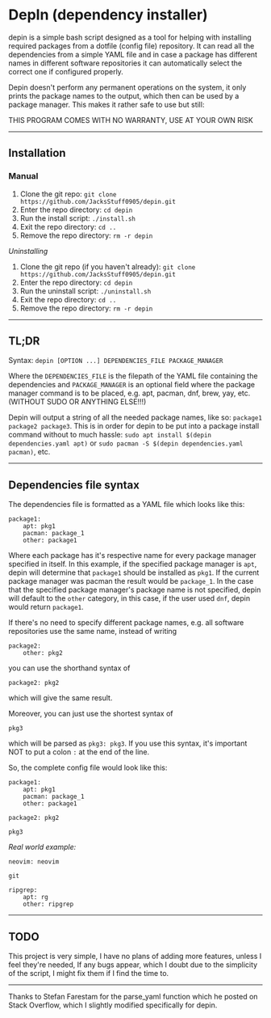 # DepIn (dependency installer)

depin is a simple bash script designed as a tool for helping with installing required packages from a dotfile (config file) repository.
It can read all the dependencies from a simple YAML file and in case a package has different names in different software repositories it can automatically select the correct one if configured properly.

Depin doesn't perform any permanent operations on the system, it only prints the package names to the output, which then can be used by a package manager. This makes it rather safe to use but still:

THIS PROGRAM COMES WITH NO WARRANTY, USE AT YOUR OWN RISK

---

## Installation

### Manual
1. Clone the git repo: `git clone https://github.com/JacksStuff0905/depin.git`
2. Enter the repo directory: `cd depin`
3. Run the install script: `./install.sh`
4. Exit the repo directory: `cd ..`
5. Remove the repo directory: `rm -r depin`

*Uninstalling*
1. Clone the git repo (if you haven't already): `git clone https://github.com/JacksStuff0905/depin.git`
2. Enter the repo directory: `cd depin`
3. Run the uninstall script: `./uninstall.sh`
4. Exit the repo directory: `cd ..`
5. Remove the repo directory: `rm -r depin`

---

## TL;DR

Syntax:
    `depin [OPTION ...] DEPENDENCIES_FILE PACKAGE_MANAGER`

Where the `DEPENDENCIES_FILE` is the filepath of the YAML file containing the dependencies and `PACKAGE_MANAGER` is an optional field where the package manager command is to be placed, e.g. apt, pacman, dnf, brew, yay, etc. (WITHOUT SUDO OR ANYTHING ELSE!!!)

Depin will output a string of all the needed package names, like so: `package1 package2 package3`. This is in order for depin to be put into a package install command without to much hassle: `sudo apt install $(depin dependencies.yaml apt)` or `sudo pacman -S $(depin dependencies.yaml pacman)`, etc.

---

## Dependencies file syntax

The dependencies file is formatted as a YAML file which looks like this:
```
package1:
    apt: pkg1
    pacman: package_1
    other: package1
```

Where each package has it's respective name for every package manager specified in itself. In this example, if the specified package manager is `apt`, depin will determine that `package1` should be installed as `pkg1`. If the current package manager was pacman the result would be `package_1`. In the case that the specified package manager's package name is not specified, depin will default to the `other` category, in this case, if the user used `dnf`, depin would return `package1`.

If there's no need to specify different package names, e.g. all software repositories use the same name, instead of writing
```
package2:
    other: pkg2
```
you can use the shorthand syntax of
```
package2: pkg2
```
which will give the same result.

Moreover, you can just use the shortest syntax of
```
pkg3
```
which will be parsed as `pkg3: pkg3`. If you use this syntax, it's important NOT to put a colon `:` at the end of the line.

So, the complete config file would look like this:
```
package1:
    apt: pkg1
    pacman: package_1
    other: package1

package2: pkg2

pkg3
```

*Real world example:*
```
neovim: neovim

git

ripgrep:
    apt: rg
    other: ripgrep
```

---

## TODO

This project is very simple, I have no plans of adding more features, unless I feel they're needed, If any bugs appear, which I doubt due to the simplicity of the script, I might fix them if I find the time to.

---

Thanks to Stefan Farestam for the parse_yaml function which he posted on Stack Overflow, which I slightly modified specifically for depin.
